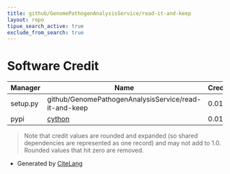 ```yaml
---
title: github/GenomePathogenAnalysisService/read-it-and-keep
layout: repo
tipue_search_active: true
exclude_from_search: true
---
```

# Software Credit

|Manager|Name|Credit|
|-------|----|------|
|setup.py|github/GenomePathogenAnalysisService/read-it-and-keep|0.01|
|pypi|[cython](http://cython.org/)|0.01|


> Note that credit values are rounded and expanded (so shared dependencies are represented as one record) and may not add to 1.0. Rounded values that hit zero are removed.


- Generated by [CiteLang](https://github.com/vsoch/citelang)
